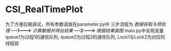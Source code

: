 # CSI_RealTimePlot
为了方便后期调试，所有参数请放在parameter.py中
三步流程为
*数据获取与预处理* **---1--->** *计算数据并得出结果* **---2--->** *根据结果画图*
main.py中全局变量queue1为过程1的通信队列, queue2为过程2的通信队列, Lock1与Lock2为对应的线程锁
